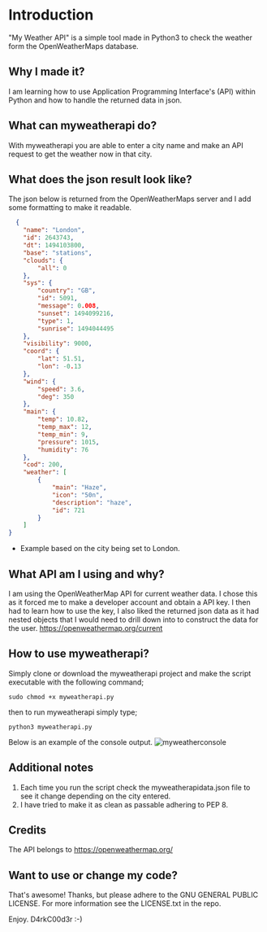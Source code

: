 # Introduction
"My Weather API" is a simple tool made in Python3 to check the weather form the OpenWeatherMaps database.

## Why I made it?
I am learning how to use Application Programming Interface's (API) within Python and how to handle the returned data in json.

## What can myweatherapi do?
With myweatherapi you are able to enter a city name and make an API request to get the weather now in that city.
## What does the json result look like?
The json below is returned from the OpenWeatherMaps server and I add some formatting to make it readable.

```json
  {
    "name": "London",
    "id": 2643743,
    "dt": 1494103800,
    "base": "stations",
    "clouds": {
        "all": 0
    },
    "sys": {
        "country": "GB",
        "id": 5091,
        "message": 0.008,
        "sunset": 1494099216,
        "type": 1,
        "sunrise": 1494044495
    },
    "visibility": 9000,
    "coord": {
        "lat": 51.51,
        "lon": -0.13
    },
    "wind": {
        "speed": 3.6,
        "deg": 350
    },
    "main": {
        "temp": 10.82,
        "temp_max": 12,
        "temp_min": 9,
        "pressure": 1015,
        "humidity": 76
    },
    "cod": 200,
    "weather": [
        {
            "main": "Haze",
            "icon": "50n",
            "description": "haze",
            "id": 721
        }
    ]
}
```
 * Example based on the city being set to London.

## What API am I using and why?
I am using the OpenWeatherMap API for current weather data. I chose this as it forced me to make a developer
account and obtain a API key. I then had to learn how to use the key, I also liked the returned json data as it had nested
objects that I would need to drill down into to construct the data for the user. https://openweathermap.org/current 

## How to use myweatherapi?
Simply clone or download the myweatherapi project and make the script executable with the following command;

```
sudo chmod +x myweatherapi.py
```
then to run myweatherapi simply type;
```
python3 myweatherapi.py
```
Below is an example of the console output.
![myweatherconsole](https://cloud.githubusercontent.com/assets/17799879/25776136/e6afa9ce-32ad-11e7-9445-87bcfc34c810.png)

## Additional notes
1. Each time you run the script check the myweatherapidata.json file to see it change depending on the city entered.
2. I have tried to make it as clean as passable adhering to PEP 8.

## Credits
The API belongs to https://openweathermap.org/

## Want to use or change my code?
That's awesome! Thanks, but please adhere to the GNU GENERAL PUBLIC LICENSE. For more information see the LICENSE.txt in the repo.

Enjoy. D4rkC00d3r :-)
